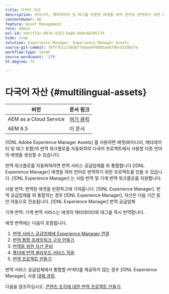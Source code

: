```yaml
---
title: 다국어 자산
description: 바이너리, 메타데이터 및 태그를 비롯한 에셋을 여러 언어로 번역하기 위한 워크플로를 자동화하는 방법에 대해 알아봅니다.
contentOwner: AG
feature: Asset Management
role: Admin
exl-id: edccf23c-087e-4253-babb-dd4c6610517d
hide: true
solution: Experience Manager, Experience Manager Assets
source-git-commit: 76fffb11c56dbf7ebee9f6805ae0799cd32985fe
workflow-type: tm+mt
source-wordcount: '179'
ht-degree: 7%

---
```


# 다국어 자산 {#multilingual-assets}

| 버전 | 문서 링크 |
| -------- | ---------------------------- |
| AEM as a Cloud Service | [여기 클릭](https://experienceleague.adobe.com/docs/experience-manager-cloud-service/content/assets/admin/translate-assets.html?lang=en) |
| AEM 6.5 | 이 문서 |

[!DNL Adobe Experience Manager Assets] 를 사용하면 에셋(바이너리, 메타데이터 및 태그 포함)의 번역 워크플로를 자동화하여 다국어 프로젝트에서 사용할 다른 언어의 에셋을 생성할 수 있습니다.

번역 워크플로를 자동화하려면 번역 서비스 공급업체를 와 통합합니다 [!DNL Experience Manager] 에셋을 여러 언어로 번역하기 위한 프로젝트를 만들 수 있습니다. [!DNL Experience Manager] 는 사람 번역 및 기계 번역 워크플로를 지원합니다.

사람 번역: 번역된 에셋을 반환하고에 가져옵니다. [!DNL Experience Manager]. 번역 공급업체를 와 통합하는 경우 [!DNL Experience Manager], 자산은 다음 기간 동안 자동으로 전송됩니다. [!DNL Experience Manager] 번역 공급업체

기계 번역: 기계 번역 서비스는 에셋의 메타데이터와 태그를 즉시 번역합니다.

에셋 번역에는 다음이 포함됩니다.

1. [번역 서비스 공급업체에 Experience Manager 연결](/help/sites-administering/tc-tic.md#connecting-to-a-translation-service-provider)
1. [번역 통합 프레임워크 구성 만들기](/help/sites-administering/tc-tic.md)
1. [번역을 위한 자산 준비](preparing-assets-for-translation.md)
1. [폴더에 번역 클라우드 서비스 적용](transition-cloud-services.md)
1. [번역 프로젝트 만들기](translation-projects.md)

번역 서비스 공급업체에서 통합할 커넥터를 제공하지 않는 경우 [!DNL Experience Manager], 사용 [대체 과정](/help/sites-administering/tc-manage.md#exporting-a-translation-job).

다음을 참조하십시오. [콘텐츠 조각에 대한 번역 프로젝트 만들기](creating-translation-projects-for-content-fragments.md).
